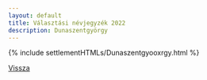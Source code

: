 ```yaml
---
layout: default
title: Választási névjegyzék 2022
description: Dunaszentgyörgy
---
```


{% include settlementHTMLs/Dunaszentgyooxrgy.html %}

[Vissza](../)